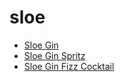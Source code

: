 # sloe

 * [Sloe Gin](../index/s/sloe-gin-201036.json)
 * [Sloe Gin Spritz](../index/s/sloe-gin-spritz-56389926.json)
 * [Sloe Gin Fizz Cocktail](../index/s/sloe-gin-fizz-cocktail.json)
